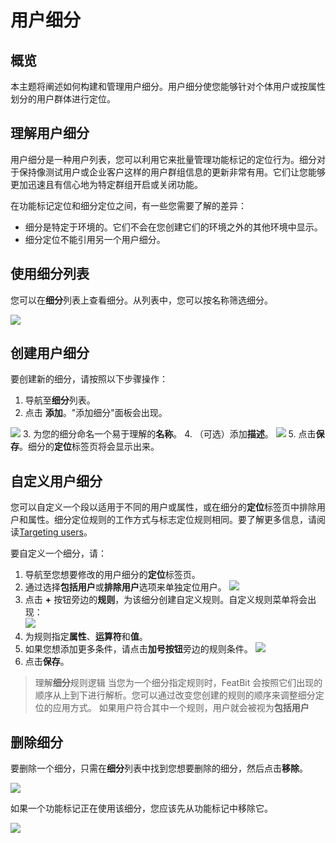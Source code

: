 
# 用户细分

## 概览

本主题将阐述如何构建和管理用户细分。用户细分使您能够针对个体用户或按属性划分的用户群体进行定位。

## 理解用户细分

用户细分是一种用户列表，您可以利用它来批量管理功能标记的定位行为。细分对于保持像测试用户或企业客户这样的用户群组信息的更新非常有用。它们让您能够更加迅速且有信心地为特定群组开启或关闭功能。

在功能标记定位和细分定位之间，有一些您需要了解的差异：

* 细分是特定于环境的。它们不会在您创建它们的环境之外的其他环境中显示。
* 细分定位不能引用另一个用户细分。

## 使用细分列表

您可以在**细分**列表上查看细分。从列表中，您可以按名称筛选细分。

![](../../feature-flags/assets/users-and-user-segments/user-segments/001.webp)

## 创建用户细分

要创建新的细分，请按照以下步骤操作：

1. 导航至**细分**列表。
2.  点击 **添加**。"添加细分"面板会出现。

![](../../feature-flags/assets/users-and-user-segments/user-segments/002.webp)
3. 为您的细分命名一个易于理解的**名称**。
4. （可选）添加**描述**。
![](../../feature-flags/assets/users-and-user-segments/user-segments/003.webp)
5. 点击**保存**。细分的**定位**标签页将会显示出来。

## 自定义用户细分

您可以自定义一个段以适用于不同的用户或属性，或在细分的**定位**标签页中排除用户和属性。细分定位规则的工作方式与标志定位规则相同。要了解更多信息，请阅读[Targeting users](../targeting-users-with-flags/targeting-rules.md)。

要自定义一个细分，请：

1. 导航至您想要修改的用户细分的**定位**标签页。
2.  通过选择**包括用户**或**排除用户**选项来单独定位用户。
![](../../feature-flags/assets/users-and-user-segments/user-segments/004.webp)
3.  点击 **+** 按钮旁边的**规则**，为该细分创建自定义规则。自定义规则菜单将会出现：\
![](../../feature-flags/assets/users-and-user-segments/user-segments/005.webp)
4. 为规则指定**属性**、**运算符**和**值**。
5.  如果您想添加更多条件，请点击**加号按钮**旁边的规则条件。
![](../../feature-flags/assets/users-and-user-segments/user-segments/006.webp)
6. 点击**保存**。

> 理解**细分**规则逻辑
> 当您为一个细分指定规则时，FeatBit 会按照它们出现的顺序从上到下进行解析。您可以通过改变您创建的规则的顺序来调整细分定位的应用方式。
> 如果用户符合其中一个规则，用户就会被视为**包括用户**

## 删除细分

要删除一个细分，只需在**细分**列表中找到您想要删除的细分，然后点击**移除**。

![](../../feature-flags/assets/users-and-user-segments/user-segments/007.webp)

如果一个功能标记正在使用该细分，您应该先从功能标记中移除它。

![](../../feature-flags/assets/users-and-user-segments/user-segments/008.webp)
